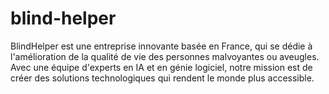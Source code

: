 # blind-helper
BlindHelper est une entreprise innovante basée en France, qui se dédie à l'amélioration de la qualité de vie des personnes malvoyantes ou aveugles. Avec une équipe d'experts en IA et en génie logiciel, notre mission est de créer des solutions technologiques qui rendent le monde plus accessible.
